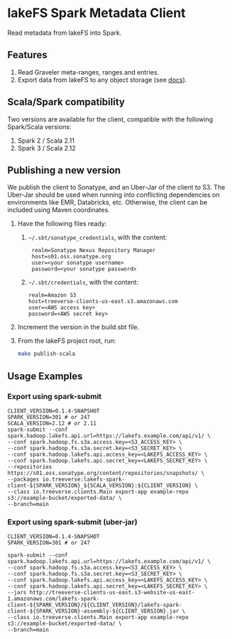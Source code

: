 # lakeFS Spark Metadata Client

Read metadata from lakeFS into Spark.

## Features

1. Read Graveler meta-ranges, ranges and entries.
1. Export data from lakeFS to any object storage (see [docs](https://docs.lakefs.io/reference/export.html)).

## Scala/Spark compatibility

Two versions are available for the client, compatible with the following Spark/Scala versions:
1. Spark 2 / Scala 2.11
1. Spark 3 / Scala 2.12

## Publishing a new version

We publish the client to Sonatype, and an Uber-Jar of the client to S3.
The Uber-Jar should be used when running into conflicting dependencies on environments like EMR, Databricks, etc.
Otherwise, the client can be included using Maven coordinates.

1. Have the following files ready:

   1. `~/.sbt/sonatype_credentials`, with the content:
      ```
       realm=Sonatype Nexus Repository Manager
       host=s01.oss.sonatype.org
       user=<your sonatype username>
       password=<your sonatype password>
      ```

   1. `~/.sbt/credentials`, with the content:
      ```
      realm=Amazon S3
      host=treeverse-clients-us-east.s3.amazonaws.com
      user=<AWS access key>
      password=<AWS secret key>
      ```
1. Increment the version in the build.sbt file.

1. From the lakeFS project root, run:
   ```bash
   make publish-scala
   ```
   
## Usage Examples
### Export using spark-submit
```
CLIENT_VERSION=0.1.4-SNAPSHOT
SPARK_VERSION=301 # or 247
SCALA_VERSION=2.12 # or 2.11
spark-submit --conf spark.hadoop.lakefs.api.url=https://lakefs.example.com/api/v1/ \
--conf spark.hadoop.fs.s3a.access.key=<S3_ACCESS_KEY> \
--conf spark.hadoop.fs.s3a.secret.key=<S3_SECRET_KEY> \
--conf spark.hadoop.lakefs.api.access_key=<LAKEFS_ACCESS_KEY> \
--conf spark.hadoop.lakefs.api.secret_key=<LAKEFS_SECRET_KEY> \
--repositories https://s01.oss.sonatype.org/content/repositories/snapshots/ \
--packages io.treeverse:lakefs-spark-client-${SPARK_VERSION}_${SCALA_VERSION}:${CLIENT_VERSION} \
--class io.treeverse.clients.Main export-app example-repo s3://example-bucket/exported-data/ \
--branch=main
```

### Export using spark-submit (uber-jar)
```
CLIENT_VERSION=0.1.4-SNAPSHOT
SPARK_VERSION=301 # or 247

spark-submit --conf spark.hadoop.lakefs.api.url=https://lakefs.example.com/api/v1/ \
--conf spark.hadoop.fs.s3a.access.key=<S3_ACCESS_KEY> \
--conf spark.hadoop.fs.s3a.secret.key=<S3_SECRET_KEY> \
--conf spark.hadoop.lakefs.api.access_key=<LAKEFS_ACCESS_KEY> \
--conf spark.hadoop.lakefs.api.secret_key=<LAKEFS_SECRET_KEY> \
--jars http://treeverse-clients-us-east.s3-website-us-east-1.amazonaws.com/lakefs-spark-client-${SPARK_VERSION}/${CLIENT_VERSION}/lakefs-spark-client-${SPARK_VERSION}-assembly-${CLIENT_VERSION}.jar \
--class io.treeverse.clients.Main export-app example-repo s3://example-bucket/exported-data/ \
--branch=main
```

